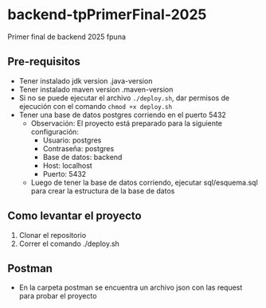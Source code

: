 # backend-tpPrimerFinal-2025
Primer final de backend 2025 fpuna


## Pre-requisitos
- Tener instalado jdk version .java-version
- Tener instalado maven version .maven-version
- Si no se puede ejecutar el archivo `./deploy.sh`, dar permisos de ejecución con el comando `chmod +x deploy.sh`
- Tener una base de datos postgres corriendo en el puerto 5432
    - Observación: El proyecto está preparado para la siguiente configuración:
        - Usuario: postgres
        - Contraseña: postgres
        - Base de datos: backend
        - Host: localhost
        - Puerto: 5432
    - Luego de tener la base de datos corriendo, ejecutar sql/esquema.sql para crear la estructura de la base de datos

## Como levantar el proyecto
1. Clonar el repositorio
2. Correr el comando ./deploy.sh


## Postman
- En la carpeta postman se encuentra un archivo json con las request para probar el proyecto


